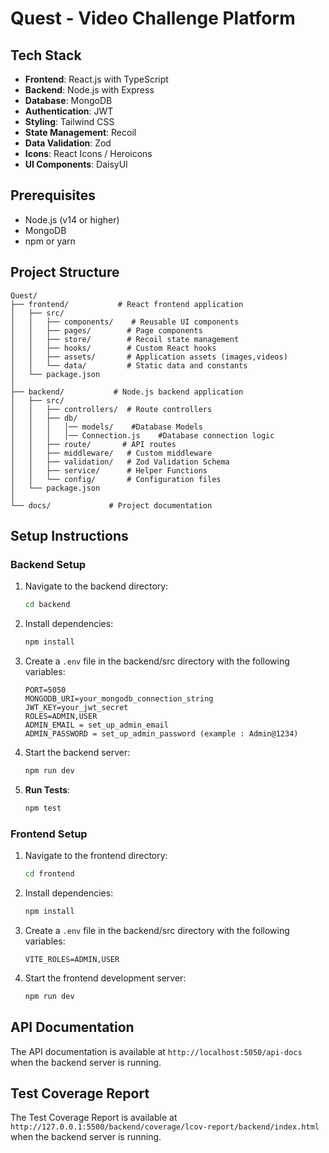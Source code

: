 # Quest - Video Challenge Platform

## Tech Stack
- **Frontend**: React.js with TypeScript
- **Backend**: Node.js with Express
- **Database**: MongoDB
- **Authentication**: JWT
- **Styling**: Tailwind CSS
- **State Management**: Recoil
- **Data Validation**: Zod
- **Icons**: React Icons / Heroicons
- **UI Components**: DaisyUI

## Prerequisites
- Node.js (v14 or higher)
- MongoDB
- npm or yarn

## Project Structure
```
Quest/
├── frontend/           # React frontend application
│   ├── src/
│   │   ├── components/    # Reusable UI components
│   │   ├── pages/        # Page components
│   │   ├── store/        # Recoil state management
│   │   ├── hooks/        # Custom React hooks
│   │   ├── assets/       # Application assets (images,videos) 
│   │   └── data/         # Static data and constants
│   └── package.json
│
├── backend/           # Node.js backend application
│   ├── src/
│   │   ├── controllers/  # Route controllers
│   │   ├── db/    
│   │   │   │── models/    #Database Models    
│   │   │   │── Connection.js    #Database connection logic   
│   │   ├── route/       # API routes
│   │   ├── middleware/   # Custom middleware
│   │   ├── validation/   # Zod Validation Schema
│   │   ├── service/      # Helper Functions
│   │   └── config/       # Configuration files
│   └── package.json
│
└── docs/             # Project documentation
```

## Setup Instructions

### Backend Setup
1. Navigate to the backend directory:
   ```bash
   cd backend
   ```

2. Install dependencies:
   ```bash
   npm install
   ```

3. Create a `.env` file in the backend/src directory with the following variables:
   ```
   PORT=5050
   MONGODB_URI=your_mongodb_connection_string
   JWT_KEY=your_jwt_secret
   ROLES=ADMIN,USER
   ADMIN_EMAIL = set_up_admin_email
   ADMIN_PASSWORD = set_up_admin_password (example : Admin@1234)
   ```

4. Start the backend server:
   ```bash
   npm run dev
   ```
5. **Run Tests**:
   ```bash
   npm test
   ```

### Frontend Setup
1. Navigate to the frontend directory:
   ```bash
   cd frontend
   ```

2. Install dependencies:
   ```bash
   npm install
   ```
3. Create a `.env` file in the backend/src directory with the following variables:
   ```
   VITE_ROLES=ADMIN,USER
   ```

4. Start the frontend development server:
   ```bash
   npm run dev
   ```

## API Documentation
The API documentation is available at `http://localhost:5050/api-docs` when the backend server is running. 

## Test Coverage Report
The Test Coverage Report is available at `http://127.0.0.1:5500/backend/coverage/lcov-report/backend/index.html` when the backend server is running.
